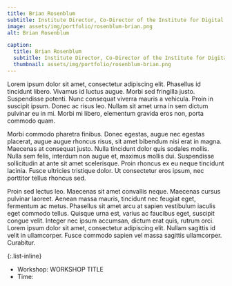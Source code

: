 ```yaml
---
title: Brian Rosenblum
subtitle: Institute Director, Co-Director of the Institute for Digital Research in the Humanities
image: assets/img/portfolio/rosenblum-brian.png
alt: Brian Rosenblum

caption:
  title: Brian Rosenblum
  subtitle: Institute Director, Co-Director of the Institute for Digital Research in the Humanities
  thumbnail: assets/img/portfolio/rosenblum-brian.png
---
```

Lorem ipsum dolor sit amet, consectetur adipiscing elit. Phasellus id tincidunt libero. Vivamus id luctus augue. Morbi sed fringilla justo. Suspendisse potenti. Nunc consequat viverra mauris a vehicula. Proin in suscipit ipsum. Donec ac risus leo. Nullam sit amet urna in sem dictum pulvinar eu in mi. Morbi mi libero, elementum gravida eros non, porta commodo quam.

Morbi commodo pharetra finibus. Donec egestas, augue nec egestas placerat, augue augue rhoncus risus, sit amet bibendum nisi erat in magna. Maecenas at consequat justo. Nulla tincidunt dolor quis sodales mollis. Nulla sem felis, interdum non augue et, maximus mollis dui. Suspendisse sollicitudin at ante sit amet scelerisque. Proin rhoncus ex eu neque tincidunt lacinia. Fusce ultricies tristique dolor. Ut consectetur eros ipsum, nec porttitor tellus rhoncus sed.

Proin sed lectus leo. Maecenas sit amet convallis neque. Maecenas cursus pulvinar laoreet. Aenean massa mauris, tincidunt nec feugiat eget, fermentum ac metus. Phasellus sit amet arcu at sapien vestibulum iaculis eget commodo tellus. Quisque urna est, varius ac faucibus eget, suscipit congue velit. Integer nec ipsum accumsan, dictum erat quis, rutrum orci. Lorem ipsum dolor sit amet, consectetur adipiscing elit. Nullam sagittis id velit in ullamcorper. Fusce commodo sapien vel massa sagittis ullamcorper. Curabitur.

{:.list-inline}
- Workshop: WORKSHOP TITLE
- Time: 
